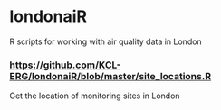 # londonaiR
R scripts for working with air quality data in London

### https://github.com/KCL-ERG/londonaiR/blob/master/site_locations.R
Get the location of monitoring sites in London
